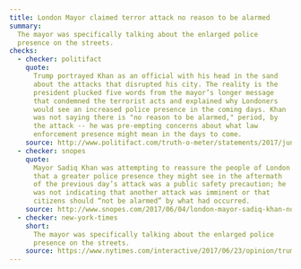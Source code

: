 ```yaml
---
title: London Mayor claimed terror attack no reason to be alarmed
summary:
  The mayor was specifically talking about the enlarged police
  presence on the streets.
checks:
  - checker: politifact
    quote:
      Trump portrayed Khan as an official with his head in the sand
      about the attacks that disrupted his city. The reality is the
      president plucked five words from the mayor’s longer message
      that condemned the terrorist acts and explained why Londoners
      would see an increased police presence in the coming days. Khan
      was not saying there is "no reason to be alarmed," period, by
      the attack -- he was pre-empting concerns about what law
      enforcement presence might mean in the days to come.
    source: http://www.politifact.com/truth-o-meter/statements/2017/jun/04/donald-trump/donald-trumps-tweet-misleads-about-london-mayors-r/
  - checker: snopes
    quote:
      Mayor Sadiq Khan was attempting to reassure the people of London
      that a greater police presence they might see in the aftermath
      of the previous day’s attack was a public safety precaution; he
      was not indicating that another attack was imminent or that
      citizens should “not be alarmed” by what had occurred.
    source: http://www.snopes.com/2017/06/04/london-mayor-sadiq-khan-no-reason-to-be-alarmed-trump/
  - checker: new-york-times
    short:
      The mayor was specifically talking about the enlarged police
      presence on the streets.
    source: https://www.nytimes.com/interactive/2017/06/23/opinion/trumps-lies.html
---
```

